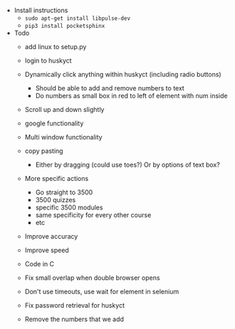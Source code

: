 * Install instructions
    * ```sudo apt-get install libpulse-dev```
    * ```pip3 install pocketsphinx```
* Todo
    * add linux to setup.py


    * login to huskyct
    * Dynamically click anything within huskyct (including radio buttons)
        * Should be able to add and remove numbers to text
        * Do numbers as small box in red to left of element with num inside
    * Scroll up and down slightly
    * google functionality
    * Multi window functionality
    * copy pasting
        * Either by dragging (could use toes?) Or by options of text box?




    * More specific actions
        * Go straight to 3500
        * 3500 quizzes
        * specific 3500 modules
        * same specificity for every other course
        * etc
    * Improve accuracy
    * Improve speed
    * Code in C
    * Fix small overlap when double browser opens
    * Don't use timeouts, use wait for element in selenium
    * Fix password retrieval for huskyct
    * Remove the numbers that we add
